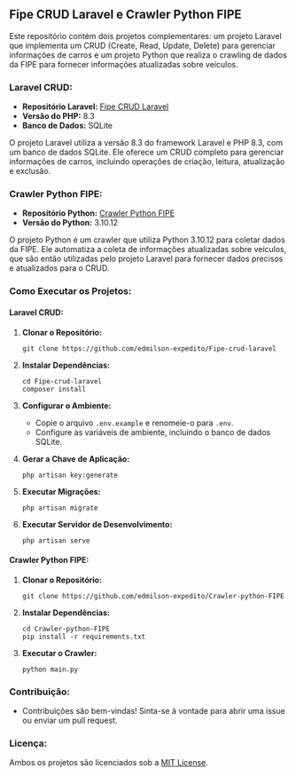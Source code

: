 ## Fipe CRUD Laravel e Crawler Python FIPE

Este repositório contém dois projetos complementares: um projeto Laravel que implementa um CRUD (Create, Read, Update, Delete) para gerenciar informações de carros e um projeto Python que realiza o crawling de dados da FIPE para fornecer informações atualizadas sobre veículos.

### Laravel CRUD:

- **Repositório Laravel:** [Fipe CRUD Laravel](https://github.com/edmilson-expedito/Fipe-crud-laravel)
- **Versão do PHP:** 8.3
- **Banco de Dados:** SQLite

O projeto Laravel utiliza a versão 8.3 do framework Laravel e PHP 8.3, com um banco de dados SQLite. Ele oferece um CRUD completo para gerenciar informações de carros, incluindo operações de criação, leitura, atualização e exclusão.

### Crawler Python FIPE:

- **Repositório Python:** [Crawler Python FIPE](https://github.com/edmilson-expedito/Crawler-python-FIPE)
- **Versão do Python:** 3.10.12

O projeto Python é um crawler que utiliza Python 3.10.12 para coletar dados da FIPE. Ele automatiza a coleta de informações atualizadas sobre veículos, que são então utilizadas pelo projeto Laravel para fornecer dados precisos e atualizados para o CRUD.

### Como Executar os Projetos:

#### Laravel CRUD:

1. **Clonar o Repositório:**
   ```
   git clone https://github.com/edmilson-expedito/Fipe-crud-laravel
   ```

2. **Instalar Dependências:**
   ```
   cd Fipe-crud-laravel
   composer install
   ```

3. **Configurar o Ambiente:**
   - Copie o arquivo `.env.example` e renomeie-o para `.env`.
   - Configure as variáveis de ambiente, incluindo o banco de dados SQLite.
  
4. **Gerar a Chave de Aplicação:**
   ```
   php artisan key:generate
   ```

5. **Executar Migrações:**
   ```
   php artisan migrate
   ```

6. **Executar Servidor de Desenvolvimento:**
   ```
   php artisan serve
   ```

#### Crawler Python FIPE:

1. **Clonar o Repositório:**
   ```
   git clone https://github.com/edmilson-expedito/Crawler-python-FIPE
   ```

2. **Instalar Dependências:**
   ```
   cd Crawler-python-FIPE
   pip install -r requirements.txt
   ```

3. **Executar o Crawler:**
   ```
   python main.py
   ```

### Contribuição:
- Contribuições são bem-vindas! Sinta-se à vontade para abrir uma issue ou enviar um pull request.

### Licença:
Ambos os projetos são licenciados sob a [MIT License](https://opensource.org/licenses/MIT).
